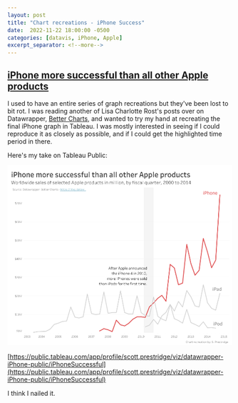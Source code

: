 ```yaml
---
layout: post
title: "Chart recreations - iPhone Success"
date:  2022-11-22 18:00:00 -0500
categories: [datavis, iPhone, Apple]
excerpt_separator: <!--more-->
---
```


## [iPhone more successful than all other Apple products](https://public.tableau.com/app/profile/scott.prestridge/viz/datawrapper-iPhone-public/iPhoneSuccessful)

I used to have an entire series of graph recreations but they've been lost to bit rot. I was reading another of Lisa Charlotte Rost's posts over on Datawrapper, [Better Charts](https://blog.datawrapper.de/better-charts/), and wanted to try my hand at recreating the final iPhone graph in Tableau. I was mostly interested in seeing if I could reproduce it as closely as possible, and if I could get the highlighted time period in there.

Here's my take on Tableau Public:

![](/img/2022-11-22_iPhone_Successful.png)

[https://public.tableau.com/app/profile/scott.prestridge/viz/datawrapper-iPhone-public/iPhoneSuccessful](https://public.tableau.com/app/profile/scott.prestridge/viz/datawrapper-iPhone-public/iPhoneSuccessful)

I think I nailed it.
